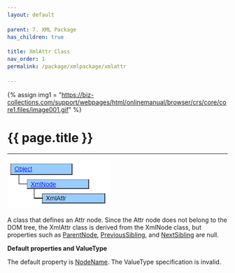 ```yaml
---
layout: default

parent: 7. XML Package
has_children: true

title: XmlAttr Class
nav_order: 1
permalink: /package/xmlpackage/xmlattr

---
```

{% assign img1 = "https://biz-collections.com/support/webpages/html/onlinemanual/browser/crs/core/core1.files/image001.gif" %}

# {{ page.title }}

---

<a href="/img/Package/XML-XMLAttr.png" target="_blank">
<img src="/img/Package/XML-XMLAttr.png" alt="login image"></a>

A class that defines an Attr node. Since the Attr node does not belong to the DOM tree, the XmlAttr class is derived from the XmlNode class, but properties such as [ParentNode](/package/xmlpackage/xmlnode/properties/parentnode), [PreviousSibling](/package/xmlpackage/xmlnode/properties/previoussibling), and [NextSibling](/package/xmlpackage/xmlnode/properties/nextsibling) are null.

**Default properties and ValueType**

The default property is [NodeName](/package/xmlpackage/xmlnode/properties/NodeName). The ValueType specification is invalid.